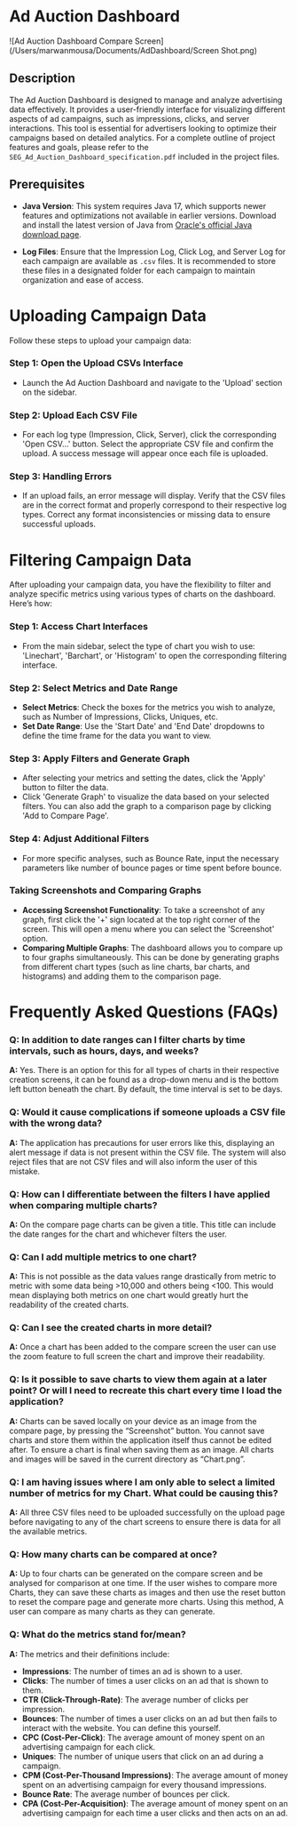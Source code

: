 # Ad Auction Dashboard

![Ad Auction Dashboard Compare Screen](/Users/marwanmousa/Documents/AdDashboard/Screen Shot.png)

## Description
The Ad Auction Dashboard is designed to manage and analyze advertising data effectively. It provides a user-friendly interface for visualizing different aspects of ad campaigns, such as impressions, clicks, and server interactions. This tool is essential for advertisers looking to optimize their campaigns based on detailed analytics. For a complete outline of project features and goals, please refer to the `SEG_Ad_Auction_Dashboard_specification.pdf` included in the project files.

## Prerequisites
- **Java Version**: This system requires Java 17, which supports newer features and optimizations not available in earlier versions. Download and install the latest version of Java from [Oracle's official Java download page](https://www.oracle.com/java/technologies/javase/jdk17-archive-downloads.html).

- **Log Files**: Ensure that the Impression Log, Click Log, and Server Log for each campaign are available as `.csv` files. It is recommended to store these files in a designated folder for each campaign to maintain organization and ease of access.

# Uploading Campaign Data

Follow these steps to upload your campaign data:

### Step 1: Open the Upload CSVs Interface
- Launch the Ad Auction Dashboard and navigate to the 'Upload' section on the sidebar.

### Step 2: Upload Each CSV File
- For each log type (Impression, Click, Server), click the corresponding 'Open CSV...' button. Select the appropriate CSV file and confirm the upload. A success message will appear once each file is uploaded.

### Step 3: Handling Errors
- If an upload fails, an error message will display. Verify that the CSV files are in the correct format and properly correspond to their respective log types. Correct any format inconsistencies or missing data to ensure successful uploads.

# Filtering Campaign Data

After uploading your campaign data, you have the flexibility to filter and analyze specific metrics using various types of charts on the dashboard. Here’s how:

### Step 1: Access Chart Interfaces
- From the main sidebar, select the type of chart you wish to use: 'Linechart', 'Barchart', or 'Histogram' to open the corresponding filtering interface.

### Step 2: Select Metrics and Date Range
- **Select Metrics**: Check the boxes for the metrics you wish to analyze, such as Number of Impressions, Clicks, Uniques, etc.
- **Set Date Range**: Use the 'Start Date' and 'End Date' dropdowns to define the time frame for the data you want to view.

### Step 3: Apply Filters and Generate Graph
- After selecting your metrics and setting the dates, click the 'Apply' button to filter the data.
- Click 'Generate Graph' to visualize the data based on your selected filters. You can also add the graph to a comparison page by clicking 'Add to Compare Page'.

### Step 4: Adjust Additional Filters
- For more specific analyses, such as Bounce Rate, input the necessary parameters like number of bounce pages or time spent before bounce.

### Taking Screenshots and Comparing Graphs
- **Accessing Screenshot Functionality**: To take a screenshot of any graph, first click the '+' sign located at the top right corner of the screen. This will open a menu where you can select the 'Screenshot' option.
- **Comparing Multiple Graphs**: The dashboard allows you to compare up to four graphs simultaneously. This can be done by generating graphs from different chart types (such as line charts, bar charts, and histograms) and adding them to the comparison page. 


# Frequently Asked Questions (FAQs)

### Q: In addition to date ranges can I filter charts by time intervals, such as hours, days, and weeks?
**A:** Yes. There is an option for this for all types of charts in their respective creation screens, it can be found as a drop-down menu and is the bottom left button beneath the chart. By default, the time interval is set to be days.

### Q: Would it cause complications if someone uploads a CSV file with the wrong data?
**A:** The application has precautions for user errors like this, displaying an alert message if data is not present within the CSV file. The system will also reject files that are not CSV files and will also inform the user of this mistake.

### Q: How can I differentiate between the filters I have applied when comparing multiple charts?
**A:** On the compare page charts can be given a title. This title can include the date ranges for the chart and whichever filters the user.

### Q: Can I add multiple metrics to one chart?
**A:** This is not possible as the data values range drastically from metric to metric with some data being >10,000 and others being <100. This would mean displaying both metrics on one chart would greatly hurt the readability of the created charts.

### Q: Can I see the created charts in more detail?
**A:** Once a chart has been added to the compare screen the user can use the zoom feature to full screen the chart and improve their readability.

### Q: Is it possible to save charts to view them again at a later point? Or will I need to recreate this chart every time I load the application?
**A:** Charts can be saved locally on your device as an image from the compare page, by pressing the “Screenshot” button. You cannot save charts and store them within the application itself thus cannot be edited after. To ensure a chart is final when saving them as an image. All charts and images will be saved in the current directory as “Chart.png”.

### Q: I am having issues where I am only able to select a limited number of metrics for my Chart. What could be causing this?
**A:** All three CSV files need to be uploaded successfully on the upload page before navigating to any of the chart screens to ensure there is data for all the available metrics.

### Q: How many charts can be compared at once?
**A:** Up to four charts can be generated on the compare screen and be analysed for comparison at one time. If the user wishes to compare more Charts, they can save these charts as images and then use the reset button to reset the compare page and generate more charts. Using this method, A user can compare as many charts as they can generate.

### Q: What do the metrics stand for/mean?
**A:** The metrics and their definitions include:
- **Impressions**: The number of times an ad is shown to a user.
- **Clicks**: The number of times a user clicks on an ad that is shown to them.
- **CTR (Click-Through-Rate)**: The average number of clicks per impression.
- **Bounces**: The number of times a user clicks on an ad but then fails to interact with the website. You can define this yourself.
- **CPC (Cost-Per-Click)**: The average amount of money spent on an advertising campaign for each click.
- **Uniques**: The number of unique users that click on an ad during a campaign.
- **CPM (Cost-Per-Thousand Impressions)**: The average amount of money spent on an advertising campaign for every thousand impressions.
- **Bounce Rate**: The average number of bounces per click.
- **CPA (Cost-Per-Acquisition)**: The average amount of money spent on an advertising campaign for each time a user clicks and then acts on an ad.





